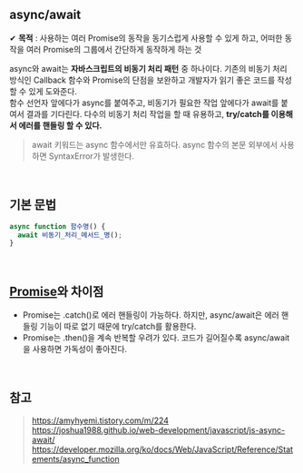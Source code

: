 ## async/await
✔ **목적** : 사용하는 여러 Promise의 동작을 동기스럽게 사용할 수 있게 하고, 어떠한 동작을 여러 Promise의 그룹에서 간단하게 동작하게 하는 것

async와 await는 **자바스크립트의 비동기 처리 패턴** 중 하나이다. 기존의 비동기 처리 방식인 Callback 함수와 Promise의 단점을 보완하고 개발자가 읽기 좋은 코드를 작성할 수 있게 도와준다.  
함수 선언자 앞에다가 async를 붙여주고, 비동기가 필요한 작업 앞에다가 await를 붙여서 결과를 기다린다. 다수의 비동기 처리 작업을 할 때 유용하고, **try/catch를 이용해서 에러를 핸들링 할 수 있다.**

> await 키워드는 async 함수에서만 유효하다. async 함수의 본문 외부에서 사용하면 SyntaxError가 발생한다.


<br/>

## 기본 문법
```javascript
async function 함수명() {
  await 비동기_처리_메서드_명();
}
```

<br/>

## [Promise](https://github.com/Haeun-Jung/TIL/blob/master/Javascript/Promise.md)와 차이점
 - Promise는 .catch()로 에러 핸들링이 가능하다. 하지만, async/await은 에러 핸들링 기능이 따로 없기 때문에 try/catch를 활용한다.
 - Promise는 .then()을 계속 반복할 우려가 있다. 코드가 길어질수록 async/await을 사용하면 가독성이 좋아진다.

<br/>

## 참고
> https://amyhyemi.tistory.com/m/224  
> https://joshua1988.github.io/web-development/javascript/js-async-await/  
> https://developer.mozilla.org/ko/docs/Web/JavaScript/Reference/Statements/async_function

